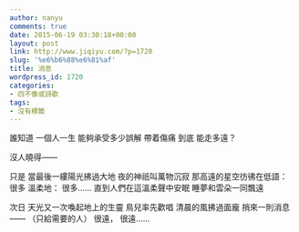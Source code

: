 ```yaml
---
author: nanyu
comments: true
date: 2015-06-19 03:30:18+00:00
layout: post
link: http://www.jiqiyu.com/?p=1720
slug: '%e6%b6%88%e6%81%af'
title: 消息
wordpress_id: 1720
categories:
- 四不像或詩歌
tags:
- 沒有標籤
---
```


誰知道
一個人一生 能夠承受多少誤解
帶着傷痛 到底
能走多遠？

沒人曉得——

只是
當最後一縷陽光拂過大地
夜的神祇叫萬物沉寂
那高遠的星空彷彿在低語：
很多
溫柔地：
很多……
直到人們在這溫柔聲中安眠
睡夢和雲朵一同飄遠

次日
天光又一次喚起地上的生靈
鳥兒率先歡唱
清晨的風拂過面龐
捎來一則消息——
（只給需要的人）
很遠，
很遠……
